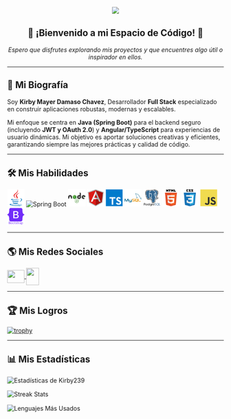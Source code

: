 <!--<p align="center"> <img width="120" src="https://user-images.githubusercontent.com/6661165/91657958-61b4fd00-eb00-11ea-9def-dc7ef5367e34.png" /> </p> <h2 align="center">🌟 Bienvenido al Mundo de la Programación 🌟</h2> <p align="center"> <i>Espero que disfrutes explorando mis proyectos y que encuentres algo útil o inspirador en ellos.</i> </p>
-->
<p align="center">
  <img width="800" src="https://th.bing.com/th/id/R.a5796cc0b90866f9437c3cb75b19fdaf?rik=6ItNBLHCedbCPw&riu=http%3a%2f%2flife.unige.it%2fsites%2fdefault%2ffiles%2fstyles%2fog_image%2fpublic%2f2020-06%2funige_cyberchallenge_2019.jpg%3fh%3da141e9ea%26itok%3dNp_ci9WJ&ehk=%2fAAiISlGW0xtejyb7Skx0jLsdgJHdms2u08AEYnX%2bGg%3d&risl=&pid=ImgRaw&r=0">
</p>
<h2 align="center">🌟 ¡Bienvenido a mi Espacio de Código! 🌟</h2>
<p align="center">
  <i>Espero que disfrutes explorando mis proyectos y que encuentres algo útil o inspirador en ellos.</i>
</p>

---

## 📖 Mi Biografía

Soy **Kirby Mayer Damaso Chavez**, Desarrollador **Full Stack** especializado en construir aplicaciones robustas, modernas y escalables.

Mi enfoque se centra en **Java (Spring Boot)** para el backend seguro (incluyendo **JWT y OAuth 2.0**) y **Angular/TypeScript** para experiencias de usuario dinámicas. Mi objetivo es aportar soluciones creativas y eficientes, garantizando siempre las mejores prácticas y calidad de código.

---

## 🛠️ Mis Habilidades

<p> 
  <img src="https://raw.githubusercontent.com/devicons/devicon/master/icons/java/java-original.svg" alt="Java" width="40" height="40" /> 
  <img src="https://www.vectorlogo.zone/logos/springio/springio-icon.svg" alt="Spring Boot" width="40" height="40" /> 
  <img src="https://raw.githubusercontent.com/devicons/devicon/master/icons/nodejs/nodejs-original-wordmark.svg" alt="Node.js" width="40" height="40" /> 
  <img src="https://raw.githubusercontent.com/devicons/devicon/master/icons/angularjs/angularjs-original.svg" alt="Angular" width="40" height="40" /> 
  <img src="https://raw.githubusercontent.com/devicons/devicon/master/icons/typescript/typescript-original.svg" alt="TypeScript" width="40" height="40" /> 
  <img src="https://raw.githubusercontent.com/devicons/devicon/master/icons/mysql/mysql-original-wordmark.svg" alt="MySQL" width="40" height="40" /> 
  <img src="https://raw.githubusercontent.com/devicons/devicon/master/icons/postgresql/postgresql-original-wordmark.svg" alt="PostgreSQL" width="40" height="40" /> 
  <img src="https://raw.githubusercontent.com/devicons/devicon/master/icons/html5/html5-original-wordmark.svg" alt="HTML5" width="40" height="40" /> 
  <img src="https://raw.githubusercontent.com/devicons/devicon/master/icons/css3/css3-original-wordmark.svg" alt="CSS3" width="40" height="40" /> 
  <img src="https://raw.githubusercontent.com/devicons/devicon/master/icons/javascript/javascript-original.svg" alt="JavaScript" width="40" height="40" /> 
  <img src="https://raw.githubusercontent.com/devicons/devicon/master/icons/bootstrap/bootstrap-plain-wordmark.svg" alt="Bootstrap" width="40" height="40" /> 
</p>

---

## 🌎 Mis Redes Sociales

<p align="left">
  <a href="https://fb.com/KirbyDamaso" target="blank">
    <img align="center" src="https://raw.githubusercontent.com/rahuldkjain/github-profile-readme-generator/master/src/images/icons/Social/facebook.svg" height="30" width="40" />
  </a>
  <a href="https://www.instagram.com/kirby_27_02" target="blank">
    <img align="center" src="https://raw.githubusercontent.com/gauravghongde/social-icons/master/SVG/Color/Instagram.svg"  width="30" height="40" />
  </a>
</p>

---

## 🏆 Mis Logros

[![trophy](https://github-profile-trophy.vercel.app/?username=kirby239&theme=dracula&row=1&column=6)](https://github.com/ryo-ma/github-profile-trophy)

---

## 📊 Mis Estadísticas

<p> <img align="center" src="https://github-readme-stats.vercel.app/api?username=kirby239&show_icons=true&theme=dracula&locale=es" alt="Estadísticas de Kirby239" width="500"/> </p> <p> <img align="center" src="https://github-readme-streak-stats.herokuapp.com/?user=kirby239&theme=dracula" alt="Streak Stats" width="500"/> </p> <p> <img align="center" src="https://github-readme-stats.vercel.app/api/top-langs?username=kirby239&show_icons=true&theme=dracula&locale=es&layout=compact" alt="Lenguajes Más Usados" width="500"/> </p>
